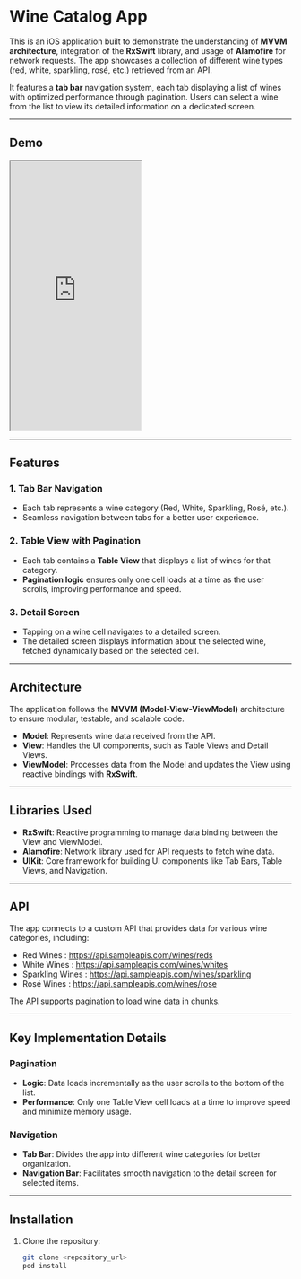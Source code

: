 # Wine Catalog App

This is an iOS application built to demonstrate the understanding of **MVVM architecture**, integration of the **RxSwift** library, and usage of **Alamofire** for network requests. The app showcases a collection of different wine types (red, white, sparkling, rosé, etc.) retrieved from an API. 

It features a **tab bar** navigation system, each tab displaying a list of wines with optimized performance through pagination. Users can select a wine from the list to view its detailed information on a dedicated screen.

---

## Demo

<iframe 
    src="https://github.com/user-attachments/assets/4b170c85-475a-4057-beaa-a14b71e0d668" 
    width="233" 
    height="480" 
    allow="autoplay">
</iframe>


---

## Features

### 1. Tab Bar Navigation
- Each tab represents a wine category (Red, White, Sparkling, Rosé, etc.).
- Seamless navigation between tabs for a better user experience.

### 2. Table View with Pagination
- Each tab contains a **Table View** that displays a list of wines for that category.
- **Pagination logic** ensures only one cell loads at a time as the user scrolls, improving performance and speed.

### 3. Detail Screen
- Tapping on a wine cell navigates to a detailed screen.
- The detailed screen displays information about the selected wine, fetched dynamically based on the selected cell.

---

## Architecture
The application follows the **MVVM (Model-View-ViewModel)** architecture to ensure modular, testable, and scalable code.

- **Model**: Represents wine data received from the API.
- **View**: Handles the UI components, such as Table Views and Detail Views.
- **ViewModel**: Processes data from the Model and updates the View using reactive bindings with **RxSwift**.

---

## Libraries Used

- **RxSwift**: Reactive programming to manage data binding between the View and ViewModel.
- **Alamofire**: Network library used for API requests to fetch wine data.
- **UIKit**: Core framework for building UI components like Tab Bars, Table Views, and Navigation.

---

## API
The app connects to a custom API that provides data for various wine categories, including:
- Red Wines : https://api.sampleapis.com/wines/reds
- White Wines : https://api.sampleapis.com/wines/whites
- Sparkling Wines : https://api.sampleapis.com/wines/sparkling
- Rosé Wines : https://api.sampleapis.com/wines/rose

The API supports pagination to load wine data in chunks.

---

## Key Implementation Details

### Pagination
- **Logic**: Data loads incrementally as the user scrolls to the bottom of the list.
- **Performance**: Only one Table View cell loads at a time to improve speed and minimize memory usage.

### Navigation
- **Tab Bar**: Divides the app into different wine categories for better organization.
- **Navigation Bar**: Facilitates smooth navigation to the detail screen for selected items.

---

## Installation

1. Clone the repository:
   ```bash
   git clone <repository_url>
   pod install

   

   
